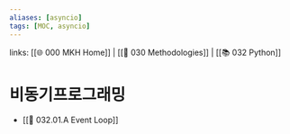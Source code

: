 ```yaml
---
aliases: [asyncio]
tags: [MOC, asyncio]
---
```

links: [[🌐 000 MKH Home]] | [[📖 030 Methodologies]] | [[📚 032 Python]]

# 비동기프로그래밍
- [[📑 032.01.A Event Loop]]
